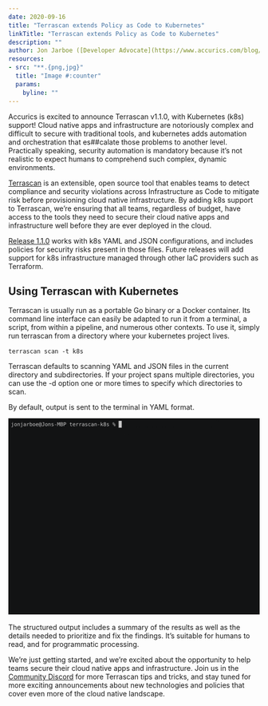 ```yaml
---
date: 2020-09-16
title: "Terrascan extends Policy as Code to Kubernetes"
linkTitle: "Terrascan extends Policy as Code to Kubernetes"
description: ""
author: Jon Jarboe ([Developer Advocate](https://www.accurics.com/blog/author/jjarboe/))
resources:
- src: "**.{png,jpg}"
  title: "Image #:counter"
  params:
    byline: ""
---
```


Accurics is excited to announce Terrascan v1.1.0, with Kubernetes (k8s) support!  Cloud native apps and infrastructure are notoriously complex and difficult to secure with traditional tools, and kubernetes adds automation and orchestration that es##calate those problems to another level.  Practically speaking, security automation is mandatory because it’s not realistic to expect humans to comprehend such complex, dynamic environments.

[Terrascan](http://accurics.com/products/terrascan) is an extensible, open source tool that enables teams to detect compliance and security violations across Infrastructure as Code to mitigate risk before provisioning cloud native infrastructure.  By adding k8s support to Terrascan, we’re ensuring that all teams, regardless of budget, have access to the tools they need to secure their cloud native apps and infrastructure well before they are ever deployed in the cloud.

[Release 1.1.0](https://github.com/accurics/terrascan/releases/tag/v1.1.0) works with k8s YAML and JSON configurations, and includes policies for security risks present in those files.  Future releases will add support for k8s infrastructure managed through other IaC providers such as Terraform.

## Using Terrascan with Kubernetes

Terrascan is usually run as a portable Go binary or a Docker container.  Its command line interface can easily be adapted to run it from a terminal, a script, from within a pipeline, and numerous other contexts.  To use it, simply run terrascan from a directory where your kubernetes project lives.

```
terrascan scan -t k8s
```

Terrascan defaults to scanning YAML and JSON files in the current directory and subdirectories.  If your project spans multiple directories, you can use the -d option one or more times to specify which directories to scan.  

By default, output is sent to the terminal in YAML format.

![](terminal-recording-for-blog.gif)

The structured output includes a summary of the results as well as the details needed to prioritize and fix the findings.  It’s suitable for humans to read, and for programmatic processing.

We’re just getting started, and we’re excited about the opportunity to help teams secure their cloud native apps and infrastructure.  Join us in the [Community Discord](https://discord.gg/accurics-community)  for more Terrascan tips and tricks, and stay tuned for more exciting announcements about new technologies and policies that cover even more of the cloud native landscape.
